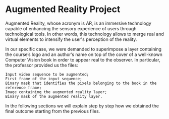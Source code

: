 # Augmented Reality Project

Augmented Reality, whose acronym is AR, is an immersive technology capable of enhancing the sensory experience of users through technological tools. In other words, this technology allows to merge real and virtual elements to intensify the user's perception of the reality.

In our specific case, we were demanded to superimpose a layer containing the course’s logo and an author’s name on top of the cover of a well-known Computer Vision book in order to appear real to the observer. In particular, the professor provided us the files:

    Input video sequence to be augmented;
    First frame of the input sequence;
    Binary mask that identifies the pixels belonging to the book in the reference frame;
    Image containing the augmented reality layer;
    Binary mask of the augmented reality layer.

In the following sections we will explain step by step how we obtained the final outcome starting from the previous files.
